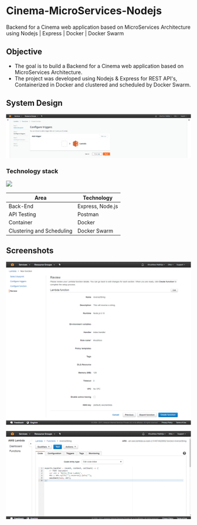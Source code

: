 # Cinema-MicroServices-Nodejs
Backend for a Cinema web application based on MicroServices Architecture using Nodejs | Express | Docker |  Docker Swarm

## Objective
* The goal is to build a Backend for a Cinema web application based on MicroServices Architecture.
* The project was developed using Nodejs & Express for REST API's, Containerized in Docker and clustered and scheduled by Docker Swarm.

## System Design
![](/images/3.png)

### Technology stack
![](/images/2woDS.PNG)
<table>
<thead>
<tr>
<th>Area</th>
<th>Technology</th>
</tr>
</thead>
<tbody>
	<tr>
		<td>Back-End</td>
		<td>Express, Node.js</td>
	</tr>
	<tr>
		<td>API Testing</td>
		<td>Postman</td>
	</tr>
	<tr>
		<td>Container</td>
		<td>Docker</td>
	</tr>
    <tr>
		<td>Clustering and Scheduling </td>
		<td>Docker Swarm</td>
	</tr>
</tbody>
</table>

## Screenshots

![](/images/7.png)

![](/images/8.png)
